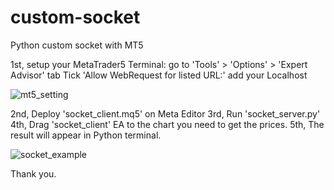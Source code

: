 # custom-socket
Python custom socket with MT5

1st, setup your MetaTrader5 Terminal:
  go to 'Tools' > 'Options' > 'Expert Advisor' tab
  Tick 'Allow WebRequest for listed URL:'
    add your Localhost
    
![mt5_setting](https://github.com/popquants/custom-socket/assets/25944798/09df8df6-ec0f-4e29-9e91-d8ecbcc3b9c9)

2nd, Deploy 'socket_client.mq5' on Meta Editor
3rd, Run 'socket_server.py'
4th, Drag 'socket_client' EA to the chart you need to get the prices.
5th, The result will appear in Python terminal.

![socket_example](https://github.com/popquants/custom-socket/assets/25944798/a6243956-6834-4c2a-a1c7-30fa87783726)

Thank you.
